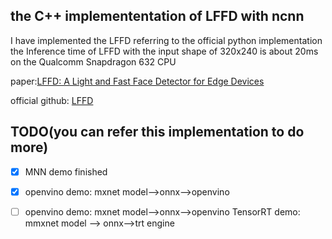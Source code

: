 ## the C++ implemententation of LFFD with ncnn 
  I have implemented the LFFD  referring to the official python implementation
  the Inference time of LFFD with the input shape of 320x240 is about 20ms on the Qualcomm Snapdragon 632 CPU
  
  paper:[LFFD: A Light and Fast Face Detector for Edge Devices](https://arxiv.org/abs/1904.10633)
  
  official github: [LFFD](https://github.com/YonghaoHe/A-Light-and-Fast-Face-Detector-for-Edge-Devices)
  
## TODO(you can refer this implementation to do more)
 - [x] MNN demo finished
 - [x] openvino demo: mxnet model-->onnx-->openvino
 - [ ] openvino demo: mxnet model-->onnx-->openvino TensorRT demo: mmxnet model --> onnx-->trt engine

  
  
